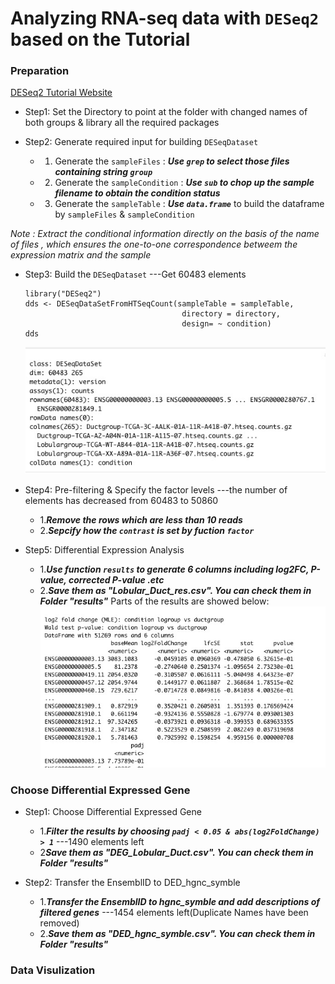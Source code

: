 
#  Analyzing RNA-seq data with `DESeq2` based on the Tutorial 

### Preparation

   [DESeq2 Tutorial Website](http://bioconductor.org/packages/release/bioc/vignettes/DESeq2/inst/doc/DESeq2.html)

- Step1: Set the Directory to point at the folder with changed names of both groups & library all the required packages

- Step2: Generate required input for building `DESeqDataset`

    - 1. Generate the `sampleFiles` : ***Use `grep` to select those files containing string `group`***
    - 2. Generate the `sampleCondition` : ***Use `sub` to chop up the sample filename to obtain the condition status***
    - 3. Generate the `sampleTable` : ***Use `data.frame`*** to build the dataframe by `sampleFiles` & `sampleCondition`

*Note : Extract the conditional information directly on the basis of the name of files , which ensures the one-to-one correspondence betweem the expression matrix and the sample*

- Step3: Build the `DESeqDataset` ---Get 60483 elements

    ```
    library("DESeq2")
    dds <- DESeqDataSetFromHTSeqCount(sampleTable = sampleTable,
                                       directory = directory,
                                       design= ~ condition)
    dds
    ```
    ![](https://github.com/Margery0011/510_Final_Project/blob/main/images/911637723895_.pic.jpg)
      
- Step4: Pre-filtering & Specify the factor levels  ---the number of elements has decreased from 60483 to 50860

     - 1.***Remove the rows which are less than 10 reads***
     - 2.***Sepcify how the `contrast` is set by fuction `factor`***
   
- Step5: Differential Expression Analysis 

     - 1.***Use function `results` to generate 6 columns including log2FC, P-value, corrected P-value .etc***
     - 2.***Save them as "Lobular_Duct_res.csv". You can check them in Folder "results"***
    Parts of the results are showed below:
    ![](https://github.com/Margery0011/510_Final_Project/blob/main/images/921637724249_.pic.jpg)
    

### Choose Differential Expressed Gene

- Step1: Choose Differential Expressed Gene 
   
    - 1.***Filter the results by choosing `padj < 0.05 & abs(log2FoldChange) > 1`***   ---1490 elements left
    - 2***Save them as "DEG_Lobular_Duct.csv". You can check them in Folder "results"*** 

- Step2: Transfer the EnsemblID to  DED_hgnc_symble

    - 1.***Transfer the EnsemblID to hgnc_symble and add descriptions of filtered genes*** ---1454 elements left(Duplicate Names have been removed)
    - 2.***Save them as "DED_hgnc_symble.csv". You can check them in Folder "results"*** 
    
### Data Visulization
